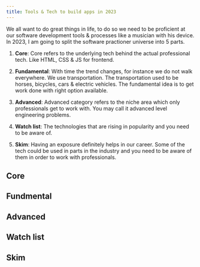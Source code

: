 ```yaml
---
title: Tools & Tech to build apps in 2023
---
```


We all want to do great things in life, to do so we need to be proficient at our software development tools & processes like a musician with his device. In 2023, I am going to split the software practioner universe into 5 parts.

1. **Core**: Core refers to the underlying tech behind the actual professional tech. Like HTML, CSS & JS for frontend.

2. **Fundamental**: With time the trend changes, for instance we do not walk everywhere. We use transportation. The transportation used to be horses, bicycles, cars & electric vehicles. The fundamental idea is to get work done with right option available. 

3. **Advanced**: Advanced category refers to the niche area which only professionals get to work with. You may call it advanced level engineering problems.

4. **Watch list**: The technologies that are rising in popularity and you need to be aware of. 

5. **Skim**: Having an exposure definitely helps in our career. Some of the tech could be used in parts in the industry and you need to be aware of them in order to work with professionals.


## Core


## Fundmental


## Advanced 


## Watch list


## Skim